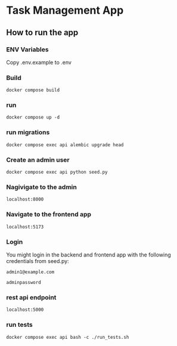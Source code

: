 # Task Management App

## How to run the app
### ENV Variables
Copy .env.example to .env

### Build

`docker compose build`

### run

`docker compose up -d`

### run migrations

`docker compose exec api alembic upgrade head` 

### Create an admin user
`docker compose exec api python seed.py`
### Nagivigate to the admin

`localhost:8000`

### Navigate to the frontend app

`localhost:5173`

### Login 
You might login in the backend and frontend app with the following credentials from seed.py:

`admin1@example.com`

`adminpassword`

### rest api endpoint

`localhost:5000`

### run tests
`docker compose exec api bash -c ./run_tests.sh`